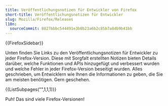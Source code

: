```yaml
---
title: Veröffentlichungsnotizen für Entwickler von Firefox
short-title: Veröffentlichungsnotizen für Entwickler
slug: Mozilla/Firefox/Releases
l10n:
  sourceCommit: 8827bbbc544491e3b0b23a6b2c85b7a8db9b41bb
---
```


{{FirefoxSidebar}}

Unten finden Sie Links zu den Veröffentlichungsnotizen für Entwickler zu jeder Firefox-Version. Diese mit Sorgfalt erstellten Notizen bieten Details darüber, welche Funktionen und APIs hinzugefügt und verbessert wurden und welche Fehler in jeder Firefox-Version beseitigt wurden. Alles geschrieben, um Entwicklern wie Ihnen die Informationen zu geben, die Sie am meisten benötigen. Gern geschehen.

{{ListSubpages("",1,1,1)}}

Puh! Das sind viele Firefox-Versionen!
